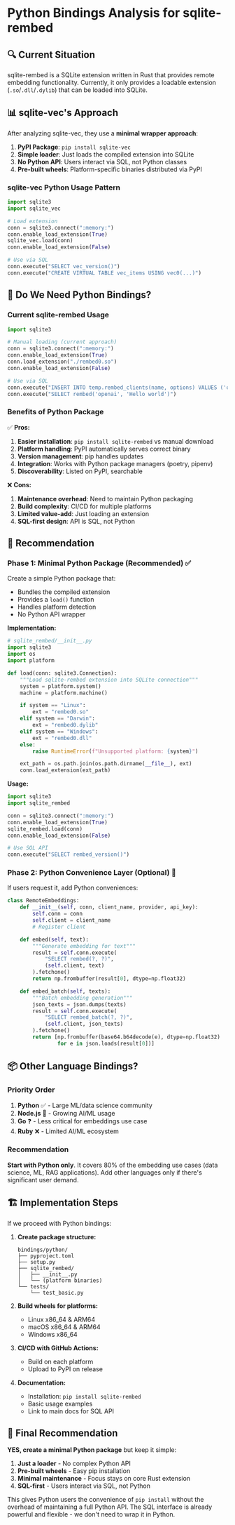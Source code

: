 # Python Bindings Analysis for sqlite-rembed

## 🔍 Current Situation

sqlite-rembed is a SQLite extension written in Rust that provides remote embedding functionality. Currently, it only provides a loadable extension (`.so`/`.dll`/`.dylib`) that can be loaded into SQLite.

## 📊 sqlite-vec's Approach

After analyzing sqlite-vec, they use a **minimal wrapper approach**:

1. **PyPI Package**: `pip install sqlite-vec`
2. **Simple loader**: Just loads the compiled extension into SQLite
3. **No Python API**: Users interact via SQL, not Python classes
4. **Pre-built wheels**: Platform-specific binaries distributed via PyPI

### sqlite-vec Python Usage Pattern
```python
import sqlite3
import sqlite_vec

# Load extension
conn = sqlite3.connect(":memory:")
conn.enable_load_extension(True)
sqlite_vec.load(conn)
conn.enable_load_extension(False)

# Use via SQL
conn.execute("SELECT vec_version()")
conn.execute("CREATE VIRTUAL TABLE vec_items USING vec0(...)")
```

## 🎯 Do We Need Python Bindings?

### Current sqlite-rembed Usage
```python
import sqlite3

# Manual loading (current approach)
conn = sqlite3.connect(":memory:")
conn.enable_load_extension(True)
conn.load_extension("./rembed0.so")
conn.enable_load_extension(False)

# Use via SQL
conn.execute("INSERT INTO temp.rembed_clients(name, options) VALUES ('openai', 'openai:sk-...')")
conn.execute("SELECT rembed('openai', 'Hello world')")
```

### Benefits of Python Package

✅ **Pros:**
1. **Easier installation**: `pip install sqlite-rembed` vs manual download
2. **Platform handling**: PyPI automatically serves correct binary
3. **Version management**: pip handles updates
4. **Integration**: Works with Python package managers (poetry, pipenv)
5. **Discoverability**: Listed on PyPI, searchable

❌ **Cons:**
1. **Maintenance overhead**: Need to maintain Python packaging
2. **Build complexity**: CI/CD for multiple platforms
3. **Limited value-add**: Just loading an extension
4. **SQL-first design**: API is SQL, not Python

## 🚀 Recommendation

### Phase 1: Minimal Python Package (Recommended) ✅

Create a simple Python package that:
- Bundles the compiled extension
- Provides a `load()` function
- Handles platform detection
- No Python API wrapper

**Implementation:**
```python
# sqlite_rembed/__init__.py
import sqlite3
import os
import platform

def load(conn: sqlite3.Connection):
    """Load sqlite-rembed extension into SQLite connection"""
    system = platform.system()
    machine = platform.machine()

    if system == "Linux":
        ext = "rembed0.so"
    elif system == "Darwin":
        ext = "rembed0.dylib"
    elif system == "Windows":
        ext = "rembed0.dll"
    else:
        raise RuntimeError(f"Unsupported platform: {system}")

    ext_path = os.path.join(os.path.dirname(__file__), ext)
    conn.load_extension(ext_path)
```

**Usage:**
```python
import sqlite3
import sqlite_rembed

conn = sqlite3.connect(":memory:")
conn.enable_load_extension(True)
sqlite_rembed.load(conn)
conn.enable_load_extension(False)

# Use SQL API
conn.execute("SELECT rembed_version()")
```

### Phase 2: Python Convenience Layer (Optional) 🤔

If users request it, add Python conveniences:

```python
class RemoteEmbeddings:
    def __init__(self, conn, client_name, provider, api_key):
        self.conn = conn
        self.client = client_name
        # Register client

    def embed(self, text):
        """Generate embedding for text"""
        result = self.conn.execute(
            "SELECT rembed(?, ?)",
            (self.client, text)
        ).fetchone()
        return np.frombuffer(result[0], dtype=np.float32)

    def embed_batch(self, texts):
        """Batch embedding generation"""
        json_texts = json.dumps(texts)
        result = self.conn.execute(
            "SELECT rembed_batch(?, ?)",
            (self.client, json_texts)
        ).fetchone()
        return [np.frombuffer(base64.b64decode(e), dtype=np.float32)
                for e in json.loads(result[0])]
```

## 📦 Other Language Bindings?

### Priority Order
1. **Python** ✅ - Large ML/data science community
2. **Node.js** 🤔 - Growing AI/ML usage
3. **Go** ❓ - Less critical for embeddings use case
4. **Ruby** ❌ - Limited AI/ML ecosystem

### Recommendation
**Start with Python only**. It covers 80% of the embedding use cases (data science, ML, RAG applications). Add other languages only if there's significant user demand.

## 🏗️ Implementation Steps

If we proceed with Python bindings:

1. **Create package structure:**
   ```
   bindings/python/
   ├── pyproject.toml
   ├── setup.py
   ├── sqlite_rembed/
   │   ├── __init__.py
   │   └── (platform binaries)
   └── tests/
       └── test_basic.py
   ```

2. **Build wheels for platforms:**
   - Linux x86_64 & ARM64
   - macOS x86_64 & ARM64
   - Windows x86_64

3. **CI/CD with GitHub Actions:**
   - Build on each platform
   - Upload to PyPI on release

4. **Documentation:**
   - Installation: `pip install sqlite-rembed`
   - Basic usage examples
   - Link to main docs for SQL API

## 🎯 Final Recommendation

**YES, create a minimal Python package** but keep it simple:

1. **Just a loader** - No complex Python API
2. **Pre-built wheels** - Easy pip installation
3. **Minimal maintenance** - Focus stays on core Rust extension
4. **SQL-first** - Users interact via SQL, not Python

This gives Python users the convenience of `pip install` without the overhead of maintaining a full Python API. The SQL interface is already powerful and flexible - we don't need to wrap it in Python.